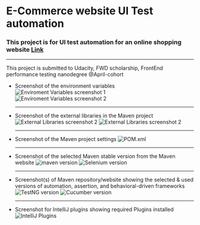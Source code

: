 # E-Commerce website UI Test automation

### This project is for UI test automation for an online shopping website [Link](https://demo.nopcommerce.com/)
---
This project is submitted to Udacity, FWD scholarship, FrontEnd performance testing nanodegree @April-cohort

- Screenshot of the environment variables
  ![Enviroment Variables screenshot 1](Screenshots/enviroment%20variables%201.png)
  ![Enviroment Variables screenshot 2](Screenshots/enviroment%20variables%202.png)
  
  ---

- Screenshot of the external libraries in the Maven project
  ![External Libraries screenshot 2](Screenshots/external%20libraries%201.png)
  ![External Libraries screenshot 2](Screenshots/external%20libraries%202.png)

  ---

- Screenshot of the Maven project settings
  ![POM.xml](Screenshots/POM.xml.png)

  ---

- Screenshot of the selected Maven stable version from the Maven website
  ![maven version](Screenshots/maven%20version.png)
  ![Selenium version](Screenshots/selenium%20version.png)

  ---

- Screenshot(s) of Maven repository/website showing the selected & used versions of automation, assertion, and behavioral-driven frameworks
  ![TestNG version](Screenshots/testng%20version.png)
  ![Cucumber version](Screenshots/cucumber%20verision.png)

  ---

- Screenshot for IntelliJ plugins showing required Plugins installed
  ![IntelliJ Plugins](Screenshots/intelliJ%20plugins%20all.png)

